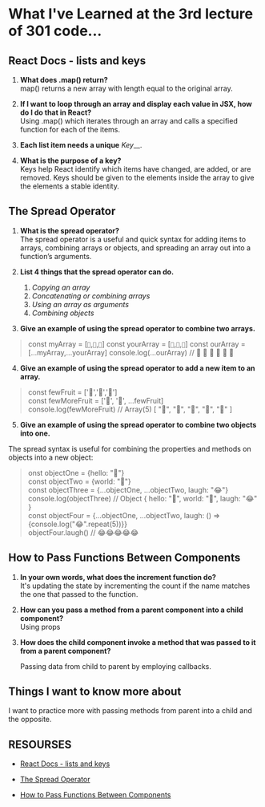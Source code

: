 # What I've Learned at the 3rd lecture of 301 code...

## React Docs - lists and keys

1. **What does .map() return?**                           
map() returns a new array with length equal to the original array.

2. **If I want to loop through an array and display each value in JSX, how do I do that in React?**                     
Using .map() which iterates through an array and calls a specified function for each of the items.

3. **Each list item needs a unique** _Key___.

4. **What is the purpose of a key?**         
 Keys help React identify which items have changed, are added, or are removed. Keys should be given to the elements inside the array to give the elements a stable identity.


 ## The Spread Operator

 1. **What is the spread operator?**                  
 The spread operator is a useful and quick syntax for adding items to arrays, combining arrays or objects, and spreading an array out into a function’s arguments.

2. **List 4 things that the spread operator can do.**

   1. *Copying an array*
   2. *Concatenating or combining arrays*
   3. *Using an array as arguments*
   4. *Combining objects*

3. **Give an example of using the spread operator to combine two arrays.**      
  >const myArray = [`🤪`,`🐻`,`🎌`]
   const yourArray = [`🙂`,`🤗`,`🤩`]
   const ourArray = [...myArray,...yourArray]
   console.log(...ourArray) // 🤪 🐻 🎌 🙂 🤗 🤩  

 >
4. **Give an example of using the spread operator to add a new item to an array.**

 >const fewFruit = ['🍏','🍊','🍌']            
  const fewMoreFruit = ['🍉', '🍍', ...fewFruit]             
  console.log(fewMoreFruit) //  Array(5) [ "🍉", "🍍", "🍏", "🍊", "🍌" ]         
>

5. **Give an example of using the spread operator to combine two objects into one.**

 The spread syntax is useful for combining the properties and methods on objects into a new object:      
  >onst objectOne = {hello: "🤪"}            
  const objectTwo = {world: "🐻"}                     
  const objectThree = {...objectOne, ...objectTwo, laugh: "😂"}                
  console.log(objectThree) // Object { hello: "🤪", world: "🐻", laugh: "😂" }                    
  const objectFour = {...objectOne, ...objectTwo, laugh: () => {console.log("😂".repeat(5))}}                     
  objectFour.laugh() // 😂😂😂😂😂     

 >

## How to Pass Functions Between Components

1. **In your own words, what does the increment function do?**             
It's updating the state by incrementing the count if the name matches the one that passed to the function.

2. **How can you pass a method from a parent component into a child component?**           
Using props 

3. **How does the child component invoke a method that was passed to it from a parent component?**

   Passing data from child to parent by employing callbacks.

## Things I want to know more about                 
I want to practice more with passing methods from parent into a child and the opposite.


## RESOURSES             
- [React Docs - lists and keys](https://reactjs.org/docs/lists-and-keys.html)

- [The Spread Operator](https://medium.com/coding-at-dawn/how-to-use-the-spread-operator-in-javascript-b9e4a8b06fab)

- [How to Pass Functions Between Components](https://www.youtube.com/watch?v=c05OL7XbwXU)

